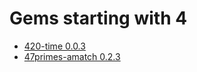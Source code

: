 # Gems starting with 4

- [420-time 0.0.3](https://github.com/docker-rubygem/420-time)
- [47primes-amatch 0.2.3](https://github.com/docker-rubygem/47primes-amatch)
